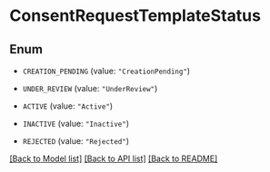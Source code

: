 # ConsentRequestTemplateStatus

## Enum


* `CREATION_PENDING` (value: `"CreationPending"`)

* `UNDER_REVIEW` (value: `"UnderReview"`)

* `ACTIVE` (value: `"Active"`)

* `INACTIVE` (value: `"Inactive"`)

* `REJECTED` (value: `"Rejected"`)


[[Back to Model list]](../README.md#documentation-for-models) [[Back to API list]](../README.md#documentation-for-api-endpoints) [[Back to README]](../README.md)



